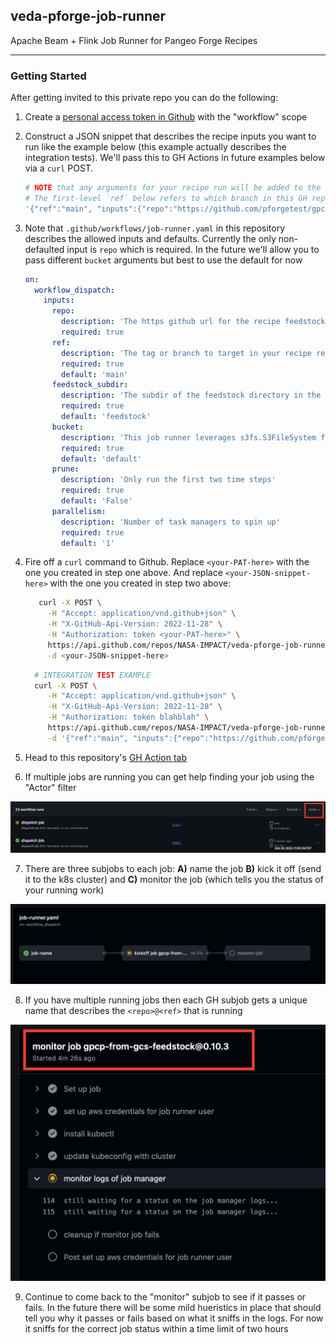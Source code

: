 ## veda-pforge-job-runner
Apache Beam + Flink Job Runner for Pangeo Forge Recipes

---

### Getting Started

After getting invited to this private repo you can do the following:

1. Create a [personal access token in Github](https://docs.github.com/en/enterprise-server@3.9/authentication/keeping-your-account-and-data-secure/managing-your-personal-access-tokens) with the "workflow" scope

2. Construct a JSON snippet that describes the recipe inputs you want to run like the example below (this example actually describes the integration tests). We'll pass this to GH Actions in future examples below via a `curl` POST.

    ```bash
    # NOTE that any arguments for your recipe run will be added to the `inputs` hash
    # The first-level `ref` below refers to which branch in this GH repositry we want to run things against 
    '{"ref":"main", "inputs":{"repo":"https://github.com/pforgetest/gpcp-from-gcs-feedstock.git","ref":"0.10.3","prune":"true"}}'
    ```
   
3. Note that `.github/workflows/job-runner.yaml` in this repository describes the allowed inputs and defaults. Currently the only non-defaulted input is `repo` which is required. In the future we'll allow you to pass different `bucket` arguments but best to use the default for now

    ```yaml
    on:
      workflow_dispatch:
        inputs:
          repo:
            description: 'The https github url for the recipe feedstock'
            required: true
          ref:
            description: 'The tag or branch to target in your recipe repo'
            required: true
            default: 'main'
          feedstock_subdir:
            description: 'The subdir of the feedstock directory in the repo'
            required: true
            default: 'feedstock'
          bucket:
            description: 'This job runner leverages s3fs.S3FileSystem for your recipe cache and output. Choices currently are: "default"'
            required: true
            default: 'default'
          prune:
            description: 'Only run the first two time steps'
            required: true
            default: 'False'
          parallelism:
            description: 'Number of task managers to spin up'
            required: true
            default: '1'
    ```

4. Fire off a `curl` command to Github. Replace `<your-PAT-here>` with the one you created in step one above. And replace `<your-JSON-snippet-here>` with the one you created in step two above:

    ```bash
       curl -X POST \
         -H "Accept: application/vnd.github+json" \
         -H "X-GitHub-Api-Version: 2022-11-28" \
         -H "Authorization: token <your-PAT-here>" \
         https://api.github.com/repos/NASA-IMPACT/veda-pforge-job-runner/actions/workflows/job-runner.yaml/dispatches \
         -d <your-JSON-snippet-here>
    ```
   
    ```bash
      # INTEGRATION TEST EXAMPLE
      curl -X POST \
         -H "Accept: application/vnd.github+json" \
         -H "X-GitHub-Api-Version: 2022-11-28" \
         -H "Authorization: token blahblah" \
         https://api.github.com/repos/NASA-IMPACT/veda-pforge-job-runner/actions/workflows/job-runner.yaml/dispatches \
         -d '{"ref":"main", "inputs":{"repo":"https://github.com/pforgetest/gpcp-from-gcs-feedstock.git","ref":"0.10.3","prune":"true"}}'
    ```

5. Head to this repository's [GH Action tab](https://github.com/NASA-IMPACT/veda-pforge-job-runner/actions)

6. If multiple jobs are running you can get help finding your job using the "Actor" filter

![](docs/img/xfilter_job.png)

7. There are three subjobs to each job: **A)** name the job **B)** kick it off (send it to the k8s cluster) and **C)** monitor the job (which tells you the status of your running work)

![](docs/img/xwatch_job.png)

8. If you have multiple running jobs then each GH subjob gets a unique name that describes the `<repo>@<ref>` that is running

![](docs/img/xmonitor_job.png)


9. Continue to come back to the "monitor" subjob to see if it passes or fails. In the future there will be some mild hueristics in place that should tell you why it passes or fails based on what it sniffs in the logs. For now it sniffs for the correct job status within a time limit of two hours